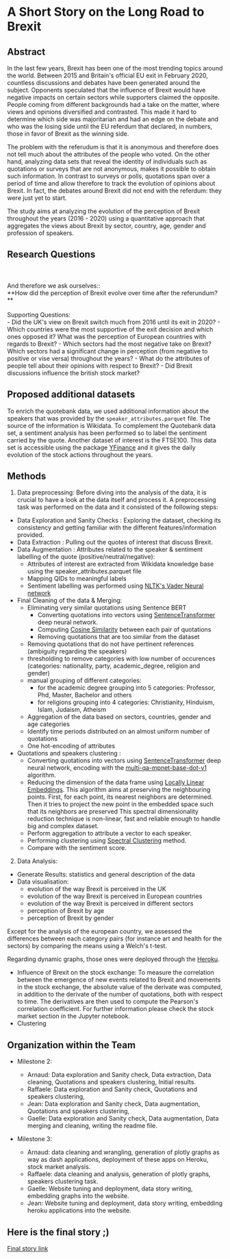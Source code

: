 # A Short Story on the Long Road to Brexit

## Abstract
In the last few years, Brexit has been one of the most trending topics around the world. Between 2015 and Britain's official EU exit in February 2020, countless discussions and debates have been generated around the subject. Opponents speculated that the influence of Brexit would have negative impacts on certain sectors while supporters claimed the opposite. People coming from different backgrounds had a take on the matter, where views and opinions diversified and contrasted. This made it hard to determine which side was majoritarian and had an edge on the debate and who was the losing side until the EU referdum that declared, in numbers, those in favor of Brexit as the winning side. 

The problem with the referudum is that it is anonymous and therefore does not tell much about the attributes of the people who voted. On the other hand, analyzing data sets that reveal the identity of individuals such as quotations or surveys that are not anonymous, makes it possible to obtain such information. In contrast to surveys or polls, quotations span over a period of time and allow therefore to track the evolution of opinions about Brexit. In fact, the debates around Brexit did not end with the referdum: they were just yet to start.

The study aims at analyzing the evolution of the perception of Brexit throughout the years (2016 - 2020) using a quantitative approach that aggregates the views about Brexit by sector, country, age, gender and profession of speakers. 

## Research Questions

<br/>
<br/>
And therefore we ask ourselves::
<br/>
**How did the perception of Brexit evolve over time after the referundum?** 
<br/>
<br/>
Supporting Questions:
<br/>
- Did the UK's view on Brexit switch much from 2016 until its exit in 2020?
- Which countries were the most supportive of the exit decision and which ones opposed it? What was the perception of European countries with regards to Brexit?
- Which sectors had the most negative take on Brexit? Which sectors had a significant change in perception (from negative to positive or vise versa) throughout the years?
- What do the attributes of people tell about their opinions with respect to Brexit?
- Did Brexit discussions influence the british stock market?

## Proposed additional datasets 
To enrich the quotebank data, we used additional information about the speakers that was provided by the `speaker_attributes.parquet` file. The source of the information is Wikidata. To complement the Quotebank data set, a sentiment analysis has been performed so to label the sentiment carried by the quote. Another dataset of interest is the FTSE100. This data set is accessible using the package [YFinance](https://pypi.org/project/yfinance/) and it gives the daily evolution of the stock actions throughout the years. 

## Methods
1. Data preprocessing: 
Before diving into the analysis of the data, it is crucial to have a look at the data itself and process it. A preprocessing task was performed on the data and it consisted of the following steps:
 - Data Exploration and Sanity Checks : Exploring the dataset, checking its consistency and getting familiar with the different features/information provided.
 - Data Extraction : Pulling out the quotes of interest that discuss Brexit.
 - Data Augmentation : Attributes related to the speaker & sentiment labelling of the quote (positive/neutral/negative):
     - Attributes of interest are extracted from Wikidata knowledge base using the speaker_attributes.parquet file
     - Mapping QIDs to meaningful labels
     - Sentiment labelling was performed using [NLTK's Vader Neural network](https://www.nltk.org/_modules/nltk/sentiment/vader.html) 
 - Final Cleaning of the data & Merging:
   - Eliminating very similar quotations using Sentence BERT 
       - Converting quotations into vectors using [SentenceTransformer](https://www.sbert.net/docs/usage/semantic_textual_similarity.html) deep neural network.
       - Computing [Cosine Similarity](https://en.wikipedia.org/wiki/Cosine_similarity) between each pair of quotations
       - Removing quotations that are too similar from the dataset
   - Removing quotations that do not have pertinent references (ambiguity regarding the speakers)
   - thresholding to remove categories with low number of occurences (categories: nationality, party, academic_degree, religion and gender)
   - manual grouping of different categories:
      - for the academic degree grouping into 5 categories: Professor, Phd, Master, Bachelor and 		  others
      - for religions grouping into 4 categories: Christianity, Hinduism, Islam, Judaism, Atheism
   - Aggregation of the data based on sectors, countries, gender and age categories
   - Identify time periods distributed on an almost uniform number of quotations
   - One hot-encoding of attributes
 - Quotations and speakers clustering :
   - Converting quotations into vectors using [SentenceTransformer](https://www.sbert.net/docs/usage/semantic_textual_similarity.html) deep neural network, encoding with the [multi-qa-mpnet-base-dot-v1](https://huggingface.co/sentence-transformers/multi-qa-mpnet-base-dot-v1) algorithm.
   - Reducing the dimension of the data frame using [Locally Linear Embeddings](https://scikit-learn.org/stable/modules/generated/sklearn.manifold.LocallyLinearEmbedding.html#sklearn.manifold.LocallyLinearEmbedding). This algorithm aims at preserving the neighbouring points. First, for each point, its nearest neighbors are determined. Then it tries to project the new point in the embedded space such that its neighbors are preserved
This spectral dimensionality reduction technique is non-linear, fast and reliable enough to handle big and complex dataset.
   - Perform aggregation to attribute a vector to each speaker.
   - Performing clustering using [Spectral Clustering](https://scikit-learn.org/stable/modules/generated/sklearn.cluster.SpectralClustering.html#sklearn.cluster.SpectralClustering) method.
   - Compare with the sentiment score.

2. Data Analysis:
- Generate Results: statistics and general description of the data
- Data visualisation:
    - evolution of the way Brexit is perceived in the UK 
    - evolution of the way Brexit is perceived in European countries
    - evolution of the way Brexit is perceived in different sectors 
    - perception of Brexit by age 
    - perception of Brexit by gender <br/>

Except for the analysis of the european country, we assessed the differences between each category pairs (for instance art and health for the sectors) by comparing the means using a Welch's t-test. 

Regarding dynamic graphs, those ones were deployed through the [Heroku](https://www.heroku.com/home).
- Influence of Brexit on the stock exchange: To measure the correlation between the emergence of new events related to Brexit and movements in the stock exchange, the absolute value of the derivate was computed, in addition to the derivate of the number of quotations, both with respect to time. The derivatives are then used to compute the Pearson's correlation coefficient. For further information please check the stock market section in the Jupyter notebook.
- Clustering 

## Organization within the Team
- Milestone 2:
    - Arnaud: Data exploration and Sanity check, Data extraction, Data cleaning, Quotations and speakers clustering, Initial results.
    - Raffaele: Data exploration and Sanity check, Quotations and speakers clustering, 
    - Jean: Data exploration and Sanity check, Data augmentation, Quotations and speakers clustering, 
    - Gaelle: Data exploration and Sanity check, Data augmentation, Data merging and cleaning, writing the readme file.
    
- Milestone 3:
    - Arnaud: data cleaning and wrangling, generation of plotly graphs as way as dash applications, deployment of these apps on Heroku, stock market analysis.
    - Raffaele: data cleaning and analysis, generation of plotly graphs, speakers clustering task.
    - Gaelle: Website tuning and deployment, data story writing, embedding graphs into the website.
    - Jean: Website tuning and deployment, data story writing, embedding heroku applications into the website.

## Here is the final story ;)

[Final story link](https://jeannafta.github.io/brexit_story/#Limitations)
